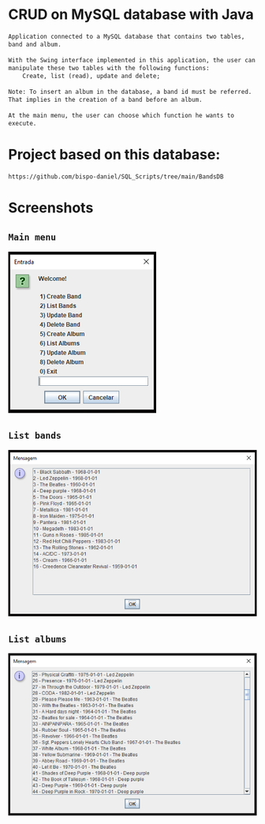 # CRUD on MySQL database with Java
    Application connected to a MySQL database that contains two tables, band and album.
    
    With the Swing interface implemented in this application, the user can manipulate these two tables with the following functions: 
        Create, list (read), update and delete;

    Note: To insert an album in the database, a band id must be referred. That implies in the creation of a band before an album.

    At the main menu, the user can choose which function he wants to execute.

# Project based on this database:
    https://github.com/bispo-daniel/SQL_Scripts/tree/main/BandsDB

# Screenshots

## `Main menu`

![all-text](https://github.com/bispo-daniel/CRUD_JavaBandsDB/blob/main/MainMenu.png)

## `List bands`

![all-text](https://github.com/bispo-daniel/CRUD_JavaBandsDB/blob/main/ReadBandsPage.png)

## `List albums`

![all-text](https://github.com/bispo-daniel/CRUD_JavaBandsDB/blob/main/ReadAlbumsPage.png)